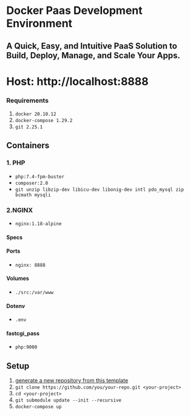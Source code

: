# Docker Paas Development Environment
## A Quick, Easy, and Intuitive PaaS Solution to Build, Deploy, Manage, and Scale Your Apps.

# Host: http://localhost:8888

### Requirements
1. `docker 20.10.12`
2. `docker-compose 1.29.2`
3. `git 2.25.1`

## Containers

### 1. PHP
- `php:7.4-fpm-buster`
- `composer:2.0`
- `git unzip libzip-dev libicu-dev libonig-dev intl pdo_mysql zip bcmath mysqli`

### 2.NGINX
- `nginx:1.18-alpine`

#### Specs

#### Ports
- `nginx: 8888`

#### Volumes
- `./src:/var/www`

#### Dotenv
- `.env`

#### fastcgi_pass
-  `php:9000`


## Setup

1.  [generate a new repository from this template](https://github.com/superwpheroes/docker-paas/generate)
2.  `git clone https://github.com/you/your-repo.git <your-project>`
3.  `cd <your-project>`
4.  `git submodule update --init --recursive`
5.  `docker-compose up`
